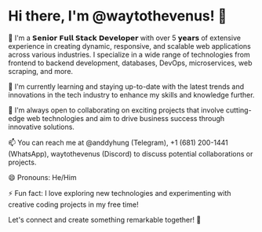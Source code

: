 # Hi there, I'm @waytothevenus! 👋

👀 I'm a 𝗦𝗲𝗻𝗶𝗼𝗿 𝗙𝘂𝗹𝗹 𝗦𝘁𝗮𝗰𝗸 𝗗𝗲𝘃𝗲𝗹𝗼𝗽𝗲𝗿 with over 5 𝘆𝗲𝗮𝗿𝘀 of extensive experience in creating dynamic, responsive, and scalable web applications across various industries. I specialize in a wide range of technologies from frontend to backend development, databases, DevOps, microservices, web scraping, and more.

🌱 I'm currently learning and staying up-to-date with the latest trends and innovations in the tech industry to enhance my skills and knowledge further.

💞️ I'm always open to collaborating on exciting projects that involve cutting-edge web technologies and aim to drive business success through innovative solutions.

📫 You can reach me at @anddyhung (Telegram), +1 (681) 200-1441 (WhatsApp), waytothevenus (Discord)   to discuss potential collaborations or projects.

😄 Pronouns: He/Him

⚡ Fun fact: I love exploring new technologies and experimenting with creative coding projects in my free time!

Let's connect and create something remarkable together! 🚀

<!---
waytothevenus/waytothevenus is a ✨ special ✨ repository because its `README.md` (this file) appears on your GitHub profile.
You can click the Preview link to take a look at your changes.
--->

